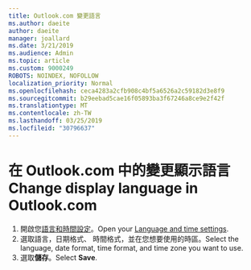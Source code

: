 ```yaml
---
title: Outlook.com 變更語言
ms.author: daeite
author: daeite
manager: joallard
ms.date: 3/21/2019
ms.audience: Admin
ms.topic: article
ms.custom: 9000249
ROBOTS: NOINDEX, NOFOLLOW
localization_priority: Normal
ms.openlocfilehash: ceca4283a2cfb908c4bf5a6526a2c59182d3e8f9
ms.sourcegitcommit: b29eebad5cae16f05893ba3f67246a8ce9e2f42f
ms.translationtype: MT
ms.contentlocale: zh-TW
ms.lasthandoff: 03/25/2019
ms.locfileid: "30796637"
---
```

# <a name="change-display-language-in-outlookcom"></a><span data-ttu-id="76bbb-102">在 Outlook.com 中的變更顯示語言</span><span class="sxs-lookup"><span data-stu-id="76bbb-102">Change display language in Outlook.com</span></span>

1. <span data-ttu-id="76bbb-103">開啟您[語言和時間設定](https://go.microsoft.com/fwlink/?linkid=2085505)。</span><span class="sxs-lookup"><span data-stu-id="76bbb-103">Open your [Language and time settings](https://go.microsoft.com/fwlink/?linkid=2085505).</span></span>
1. <span data-ttu-id="76bbb-104">選取語言，日期格式、 時間格式，並在您想要使用的時區。</span><span class="sxs-lookup"><span data-stu-id="76bbb-104">Select the language, date format, time format, and time zone you want to use.</span></span>
1. <span data-ttu-id="76bbb-105">選取**儲存**。</span><span class="sxs-lookup"><span data-stu-id="76bbb-105">Select **Save**.</span></span>